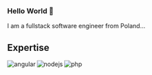 ### Hello World 👋
I am a fullstack software engineer from Poland...

## Expertise
<img align="left" alt="angular" src="https://img.shields.io/badge/angular%20-%2320232a.svg?&style=for-the-badge&logo=angular&logoColor=%2361DAFB" />
<img align="left" alt="nodejs" src="https://img.shields.io/badge/node.js%20-%2343853D.svg?&style=for-the-badge&logo=node.js&logoColor=white" />
<img align="left" alt="php" src="https://img.shields.io/badge/php%20-%2343853D.svg?&style=for-the-badge&logo=php&logoColor=white" />
<br>
<br>
